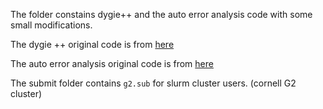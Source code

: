 The folder constains dygie++ and the auto error analysis code with some small modifications.

The dygie ++ original code is from [here](https://github.com/dwadden/dygiepp)

The auto error analysis original code is from [here](https://github.com/IceJinx33/auto-err-template-fill)

The submit folder contains `g2.sub` for slurm cluster users. (cornell G2 cluster)